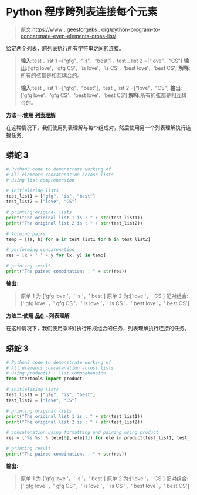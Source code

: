 # Python 程序跨列表连接每个元素

> 原文:[https://www . geesforgeks . org/python-program-to-concatenate-even-elements-cross-list/](https://www.geeksforgeeks.org/python-program-to-concatenate-every-elements-across-lists/)

给定两个列表，跨列表执行所有字符串之间的连接。

> **输入**:test _ list 1 =[“gfg”、“is”、“best”]，test _ list 2 =[“love”、“CS”]
> **输出**:[‘gfg love’，‘gfg CS’，‘is love’，‘is CS’，‘best love’，‘best CS’]
> **解释**:所有的弦都是相互耦合的。
> 
> **输入**:test _ list 1 =[“gfg”、“best”]，test _ list 2 =[“love”、“CS”]
> **输出**:[‘gfg love’，‘gfg CS’，‘best love’，‘best CS’]
> **解释**:所有的弦都是相互耦合的。

**方法一:使用** [**列表理解**](https://www.geeksforgeeks.org/python-list-comprehension-and-slicing/)

在这种情况下，我们使用列表理解与每个组成对，然后使用另一个列表理解执行连接任务。

## 蟒蛇 3

```py
# Python3 code to demonstrate working of 
# All elements concatenation across lists
# Using list comprehension

# initializing lists
test_list1 = ["gfg", "is", "best"]
test_list2 = ["love", "CS"]

# printing original lists
print("The original list 1 is : " + str(test_list1))
print("The original list 2 is : " + str(test_list2))

# forming pairs
temp = [(a, b) for a in test_list1 for b in test_list2]

# performing concatenation
res = [x + ' ' + y for (x, y) in temp]

# printing result 
print("The paired combinations : " + str(res))
```

**输出:**

> 原单 1 为:['gfg love '，' is '，' best']
> 原单 2 为:['love '，' CS']
> 配对组合:[' gfg love '，' gfg CS '，' is love '，' is CS '，' best love '，' best CS']

**方法二:使用** [**品()**](https://www.geeksforgeeks.org/python-itertools-product/) **+列表理解**

在这种情况下，我们使用乘积()执行形成组合的任务，列表理解执行连接的任务。

## 蟒蛇 3

```py
# Python3 code to demonstrate working of 
# All elements concatenation across lists
# Using product() + list comprehension
from itertools import product

# initializing lists
test_list1 = ["gfg", "is", "best"]
test_list2 = ["love", "CS"]

# printing original lists
print("The original list 1 is : " + str(test_list1))
print("The original list 2 is : " + str(test_list2))

# concatenation using formatting and pairing using product
res = ['%s %s' % (ele[0], ele[1]) for ele in product(test_list1, test_list2)]

# printing result 
print("The paired combinations : " + str(res))
```

**输出:**

> 原单 1 为:['gfg love '，' is '，' best']
> 原单 2 为:['love '，' CS']
> 配对组合:[' gfg love '，' gfg CS '，' is love '，' is CS '，' best love '，' best CS']
